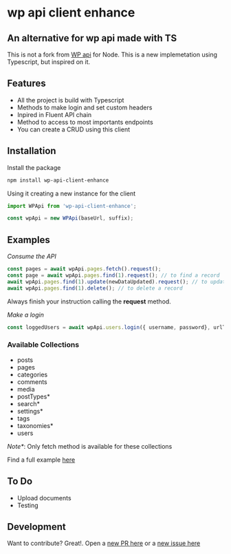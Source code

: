 # wp api client enhance
## An alternative for wp api made with TS

This is not a fork from [WP api](https://github.com/wp-api/node-wpapi) for Node. This is a new implemetation using Typescript, but inspired on it.

## Features
- All the project is build with Typescript
- Methods to make login and set custom headers
- Inpired in Fluent API chain
- Method to access to most importants endpoints
- You can create a CRUD using this client

## Installation

Install the package

```sh
npm install wp-api-client-enhance
```

Using it creating a new instance for the client

```js
import WPApi from 'wp-api-client-enhance';

const wpApi = new WPApi(baseUrl, suffix);
```

## Examples
*Consume the API*
```js
const pages = await wpApi.pages.fetch().request();
const page = await wpApi.pages.find(1).request(); // to find a record
await wpApi.pages.find(1).update(newDataUpdated).request(); // to update a record
await wpApi.pages.find(1).delete(); // to delete a record
```
Always finish your instruction calling the **request** method.

*Make a login*
```js
const loggedUsers = await wpApi.users.login({ username, password}, urlToMakeAuthRequest);
```


### Available Collections
- posts
- pages
- categories
- comments
- media
- postTypes*
- search*
- settings*
- tags
- taxonomies*
- users

*Note\**: Only fetch method is available for these collections

Find a full example [here](https://github.com/ajomuch92/wp-api-client-enhance/blob/main/src/example.ts)

## To Do
- Upload documents
- Testing

## Development

Want to contribute? Great!. Open a [new PR here](https://github.com/ajomuch92/wp-api-client-enhance/pulls) or a [new issue here](https://github.com/ajomuch92/wp-api-client-enhance/issues)
